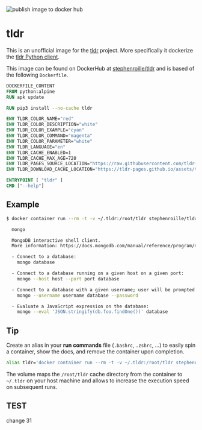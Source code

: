![publish image to docker hub](https://github.com/StephenRoille/docker-tldr/actions/workflows/publish-image-and-readme.yml/badge.svg)

# tldr

This is an unofficial image for the [tldr](https://tldr.sh/) project. More specifically it dockerize the [tldr Python client](https://github.com/tldr-pages/tldr-python-client).

This image can be found on DockerHub at [stephenroille/tldr](https://hub.docker.com/repository/docker/stephenroille/tldr) and is based of the following `Dockerfile`.

```dockerfile
DOCKERFILE_CONTENT
FROM python:alpine
RUN apk update

RUN pip3 install --no-cache tldr

ENV TLDR_COLOR_NAME="red"
ENV TLDR_COLOR_DESCRIPTION="white"
ENV TLDR_COLOR_EXAMPLE="cyan"
ENV TLDR_COLOR_COMMAND="magenta"
ENV TLDR_COLOR_PARAMETER="white"
ENV TLDR_LANGUAGE="en"
ENV TLDR_CACHE_ENABLED=1
ENV TLDR_CACHE_MAX_AGE=720
ENV TLDR_PAGES_SOURCE_LOCATION="https://raw.githubusercontent.com/tldr-pages/tldr/master/pages"
ENV TLDR_DOWNLOAD_CACHE_LOCATION="https://tldr-pages.github.io/assets/tldr.zip"

ENTRYPOINT [ "tldr" ]
CMD ["--help"]
```

## Example

```bash
$ docker container run --rm -t -v ~/.tldr:/root/tldr stephenroille/tldr mongo

  mongo

  MongoDB interactive shell client.
  More information: https://docs.mongodb.com/manual/reference/program/mongo.

  - Connect to a database:
    mongo database

  - Connect to a database running on a given host on a given port:
    mongo --host host --port port database

  - Connect to a database with a given username; user will be prompted for password:
    mongo --username username database --password

  - Evaluate a JavaScript expression on the database:
    mongo --eval 'JSON.stringify(db.foo.findOne())' database
```

## Tip

Create an alias in your **run commands** file (`.bashrc`, `.zshrc`, ...) to easily spin a container, show the docs, and remove the container upon completion.

```bash
alias tldr='docker container run --rm -t -v ~/.tldr:/root/tldr stephenroille/tldr'
```

The volume maps the `/root/tldr` cache directory from the container to `~/.tldr` on your host machine and allows to increase the execution speed on subsequent runs.

## TEST

change 31
